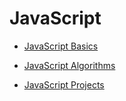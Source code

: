 # JavaScript

* [JavaScript Basics](https://github.com/Hyuk/JavaScript-Study/blob/master/javascript-basics)

* [JavaScript Algorithms](https://github.com/Hyuk/JavaScript-Study/blob/master/javascript-algorithms)

* [JavaScript Projects](https://github.com/Hyuk/JavaScript-Study/blob/master/javascript-projects)
